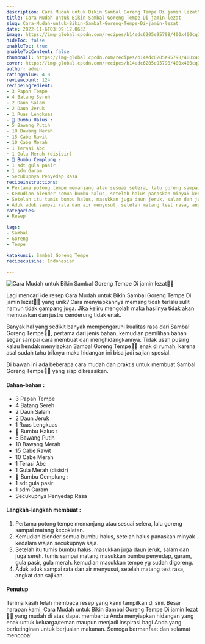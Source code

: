 ```yaml
---
description: Cara Mudah untuk Bikin Sambal Goreng Tempe Di jamin lezat"
title: Cara Mudah untuk Bikin Sambal Goreng Tempe Di jamin lezat
slug: Cara-Mudah-untuk-Bikin-Sambal-Goreng-Tempe-Di-jamin-lezat
date: 2022-11-6T03:09:12.063Z
image: https://img-global.cpcdn.com/recipes/b14edc6205e95798/400x400cq70/photo.jpg
hideToc: false
enableToc: true
enableTocContent: false
thumbnail: https://img-global.cpcdn.com/recipes/b14edc6205e95798/400x400cq70/photo.jpg
cover: https://img-global.cpcdn.com/recipes/b14edc6205e95798/400x400cq70/photo.jpg
author: admin
ratingvalue: 4.8
reviewcount: 124
recipeingredient:
- 3 Papan Tempe
- 4 Batang Sereh
- 2 Daun Salam
- 2 Daun Jeruk
- 1 Ruas Lengkuas
- 💫 Bumbu Halus :
- 5 Bawang Putih
- 10 Bawang Merah
- 15 Cabe Rawit
- 10 Cabe Merah
- 1 Terasi Abc
- 1 Gula Merah (disisir)
- 💫 Bumbu Cemplung :
- 1 sdt gula pasir
- 1 sdm Garam
- Secukupnya Penyedap Rasa
recipeinstructions:
- Pertama potong tempe memanjang atau sesuai selera, lalu goreng sampai matang kecoklatan.
- Kemudian blender semua bumbu halus, setelah halus panaskan minyak kedalam wajan secukupnya saja.
- Setelah itu tumis bumbu halus, masukkan juga daun jeruk, salam dan juga sereh. tumis sampai matang masukkan bumbu penyedap, garam, gula pasir, gula merah. kemudian masukkan tempe yg sudah digoreng.
- Aduk aduk sampai rata dan air menyusut, setelah matang test rasa, angkat dan sajikan.
categories:
- Resep

tags:
- Sambal
- Goreng
- Tempe

katakunci: Sambal Goreng Tempe
recipecuisine: Indonesian

---
```


![Cara Mudah untuk Bikin Sambal Goreng Tempe Di jamin lezat👩‍🍳](https://img-global.cpcdn.com/recipes/b14edc6205e95798/400x400cq70/photo.jpg)

Lagi mencari ide resep Cara Mudah untuk Bikin Sambal Goreng Tempe Di jamin lezat👩‍🍳 yang unik? Cara menyiapkannya memang tidak terlalu sulit namun tidak gampang juga. Jika keliru mengolah maka hasilnya tidak akan memuaskan dan justru cenderung tidak enak.

Banyak hal yang sedikit banyak mempengaruhi kualitas rasa dari Sambal Goreng Tempe👩‍🍳, pertama dari jenis bahan, kemudian pemilihan bahan segar sampai cara membuat dan menghidangkannya. Tidak usah pusing kalau hendak menyiapkan Sambal Goreng Tempe👩‍🍳 enak di rumah, karena asal sudah tahu triknya maka hidangan ini bisa jadi sajian spesial.

Di bawah ini ada beberapa cara mudah dan praktis untuk membuat Sambal Goreng Tempe👩‍🍳 yang siap dikreasikan.

<!--inarticleads1-->

#### Bahan-bahan :

- 3 Papan Tempe
- 4 Batang Sereh
- 2 Daun Salam
- 2 Daun Jeruk
- 1 Ruas Lengkuas
- 💫 Bumbu Halus :
- 5 Bawang Putih
- 10 Bawang Merah
- 15 Cabe Rawit
- 10 Cabe Merah
- 1 Terasi Abc
- 1 Gula Merah (disisir)
- 💫 Bumbu Cemplung :
- 1 sdt gula pasir
- 1 sdm Garam
- Secukupnya Penyedap Rasa

<!--inarticleads2-->

#### Langkah-langkah membuat :

1. Pertama potong tempe memanjang atau sesuai selera, lalu goreng sampai matang kecoklatan.
1. Kemudian blender semua bumbu halus, setelah halus panaskan minyak kedalam wajan secukupnya saja.
1. Setelah itu tumis bumbu halus, masukkan juga daun jeruk, salam dan juga sereh. tumis sampai matang masukkan bumbu penyedap, garam, gula pasir, gula merah. kemudian masukkan tempe yg sudah digoreng.
1. Aduk aduk sampai rata dan air menyusut, setelah matang test rasa, angkat dan sajikan.

#### Penutup

Terima kasih telah membaca resep yang kami tampilkan di sini. Besar harapan kami, Cara Mudah untuk Bikin Sambal Goreng Tempe Di jamin lezat👩‍🍳 yang mudah di atas dapat membantu Anda menyiapkan hidangan yang enak untuk keluarga/teman maupun menjadi inspirasi bagi Anda yang berkeinginan untuk berjualan makanan. Semoga bermanfaat dan selamat mencoba!